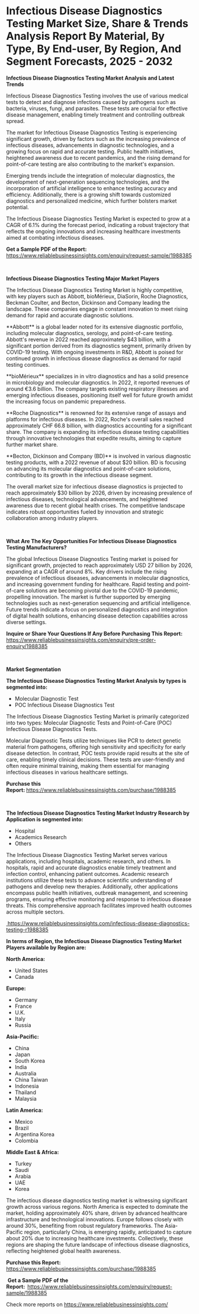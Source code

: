 <p><h1>Infectious Disease Diagnostics Testing Market Size, Share & Trends Analysis Report By Material, By Type, By End-user, By Region, And Segment Forecasts, 2025 - 2032</h1></p><p><strong>Infectious Disease Diagnostics Testing Market Analysis and Latest Trends</strong></p>
<p><p>Infectious Disease Diagnostics Testing involves the use of various medical tests to detect and diagnose infections caused by pathogens such as bacteria, viruses, fungi, and parasites. These tests are crucial for effective disease management, enabling timely treatment and controlling outbreak spread.</p><p>The market for Infectious Disease Diagnostics Testing is experiencing significant growth, driven by factors such as the increasing prevalence of infectious diseases, advancements in diagnostic technologies, and a growing focus on rapid and accurate testing. Public health initiatives, heightened awareness due to recent pandemics, and the rising demand for point-of-care testing are also contributing to the market's expansion.</p><p>Emerging trends include the integration of molecular diagnostics, the development of next-generation sequencing technologies, and the incorporation of artificial intelligence to enhance testing accuracy and efficiency. Additionally, there is a growing shift towards customized diagnostics and personalized medicine, which further bolsters market potential. </p><p>The Infectious Disease Diagnostics Testing Market is expected to grow at a CAGR of 6.1% during the forecast period, indicating a robust trajectory that reflects the ongoing innovations and increasing healthcare investments aimed at combating infectious diseases.</p></p>
<p><strong>Get a Sample PDF of the Report:&nbsp;</strong> <a href="https://www.reliablebusinessinsights.com/enquiry/request-sample/1988385?utm_campaign=2318&utm_medium=2&utm_source=Github&utm_content=ia&utm_term=28032025&utm_id=infectious-disease-diagnostics-testing">https://www.reliablebusinessinsights.com/enquiry/request-sample/1988385</a></p>
<p>&nbsp;</p>
<p><strong>Infectious Disease Diagnostics Testing Major Market Players</strong></p>
<p><p>The Infectious Disease Diagnostics Testing Market is highly competitive, with key players such as Abbott, bioMérieux, DiaSorin, Roche Diagnostics, Beckman Coulter, and Becton, Dickinson and Company leading the landscape. These companies engage in constant innovation to meet rising demand for rapid and accurate diagnostic solutions.</p><p>**Abbott** is a global leader noted for its extensive diagnostic portfolio, including molecular diagnostics, serology, and point-of-care testing. Abbott's revenue in 2022 reached approximately $43 billion, with a significant portion derived from its diagnostics segment, primarily driven by COVID-19 testing. With ongoing investments in R&D, Abbott is poised for continued growth in infectious disease diagnostics as demand for rapid testing continues.</p><p>**bioMérieux** specializes in in vitro diagnostics and has a solid presence in microbiology and molecular diagnostics. In 2022, it reported revenues of around €3.6 billion. The company targets existing respiratory illnesses and emerging infectious diseases, positioning itself well for future growth amidst the increasing focus on pandemic preparedness.</p><p>**Roche Diagnostics** is renowned for its extensive range of assays and platforms for infectious diseases. In 2022, Roche's overall sales reached approximately CHF 66.8 billion, with diagnostics accounting for a significant share. The company is expanding its infectious disease testing capabilities through innovative technologies that expedite results, aiming to capture further market share.</p><p>**Becton, Dickinson and Company (BD)** is involved in various diagnostic testing products, with a 2022 revenue of about $20 billion. BD is focusing on advancing its molecular diagnostics and point-of-care solutions, contributing to its growth in the infectious disease segment.</p><p>The overall market size for infectious disease diagnostics is projected to reach approximately $30 billion by 2026, driven by increasing prevalence of infectious diseases, technological advancements, and heightened awareness due to recent global health crises. The competitive landscape indicates robust opportunities fueled by innovation and strategic collaboration among industry players.</p></p>
<p>&nbsp;</p>
<p><strong>What Are The Key Opportunities For Infectious Disease Diagnostics Testing Manufacturers?</strong></p>
<p><p>The global Infectious Disease Diagnostics Testing market is poised for significant growth, projected to reach approximately USD 27 billion by 2026, expanding at a CAGR of around 8%. Key drivers include the rising prevalence of infectious diseases, advancements in molecular diagnostics, and increasing government funding for healthcare. Rapid testing and point-of-care solutions are becoming pivotal due to the COVID-19 pandemic, propelling innovation. The market is further supported by emerging technologies such as next-generation sequencing and artificial intelligence. Future trends indicate a focus on personalized diagnostics and integration of digital health solutions, enhancing disease detection capabilities across diverse settings.</p></p>
<p><strong>Inquire or Share Your Questions If Any Before Purchasing This Report:</strong> <a href="https://www.reliablebusinessinsights.com/enquiry/pre-order-enquiry/1988385?utm_campaign=2318&utm_medium=2&utm_source=Github&utm_content=ia&utm_term=28032025&utm_id=infectious-disease-diagnostics-testing">https://www.reliablebusinessinsights.com/enquiry/pre-order-enquiry/1988385</a></p>
<p>&nbsp;</p>
<p><strong>Market Segmentation</strong></p>
<p><strong>The Infectious Disease Diagnostics Testing Market Analysis by types is segmented into:</strong></p>
<p><ul><li>Molecular Diagnostic Test</li><li>POC Infectious Disease Diagnostics Test</li></ul></p>
<p><p>The Infectious Disease Diagnostics Testing Market is primarily categorized into two types: Molecular Diagnostic Tests and Point-of-Care (POC) Infectious Disease Diagnostics Tests. </p><p>Molecular Diagnostic Tests utilize techniques like PCR to detect genetic material from pathogens, offering high sensitivity and specificity for early disease detection. In contrast, POC tests provide rapid results at the site of care, enabling timely clinical decisions. These tests are user-friendly and often require minimal training, making them essential for managing infectious diseases in various healthcare settings.</p></p>
<p><strong>Purchase this Report:&nbsp;</strong><a href="https://www.reliablebusinessinsights.com/purchase/1988385?utm_campaign=2318&utm_medium=2&utm_source=Github&utm_content=ia&utm_term=28032025&utm_id=infectious-disease-diagnostics-testing">https://www.reliablebusinessinsights.com/purchase/1988385</a></p>
<p>&nbsp;</p>
<p><strong>The Infectious Disease Diagnostics Testing Market Industry Research by Application is segmented into:</strong></p>
<p><ul><li>Hospital</li><li>Academics Research</li><li>Others</li></ul></p>
<p><p>The Infectious Disease Diagnostics Testing Market serves various applications, including hospitals, academic research, and others. In hospitals, rapid and accurate diagnostics enable timely treatment and infection control, enhancing patient outcomes. Academic research institutions utilize these tests to advance scientific understanding of pathogens and develop new therapies. Additionally, other applications encompass public health initiatives, outbreak management, and screening programs, ensuring effective monitoring and response to infectious disease threats. This comprehensive approach facilitates improved health outcomes across multiple sectors.</p></p>
<p><a href="https://www.reliablebusinessinsights.com/infectious-disease-diagnostics-testing-r1988385?utm_campaign=2318&utm_medium=2&utm_source=Github&utm_content=ia&utm_term=28032025&utm_id=infectious-disease-diagnostics-testing">&nbsp;https://www.reliablebusinessinsights.com/infectious-disease-diagnostics-testing-r1988385</a></p>
<p><strong>In terms of Region, the Infectious Disease Diagnostics Testing Market Players available by Region are:</strong></p>
<p>
    <p> <strong> North America: </strong>
        <ul>
            <li>United States</li>
            <li>Canada</li>
        </ul>
        </p> 
    <p> <strong> Europe: </strong>
        <ul>
            <li>Germany</li>
            <li>France</li>
            <li>U.K.</li>
            <li>Italy</li>
            <li>Russia</li>
        </ul>
        </p> 
    <p> <strong> Asia-Pacific: </strong>
        <ul>
            <li>China</li>
            <li>Japan</li>
            <li>South Korea</li>
            <li>India</li>
            <li>Australia</li>
            <li>China Taiwan</li>
            <li>Indonesia</li>
            <li>Thailand</li>
            <li>Malaysia</li>
        </ul>
        </p> 
    <p> <strong> Latin America: </strong>
        <ul>
            <li>Mexico</li>
            <li>Brazil</li>
            <li>Argentina Korea</li>
            <li>Colombia</li>
        </ul>
        </p> 
    <p> <strong> Middle East & Africa: </strong>
        <ul>
            <li>Turkey</li>
            <li>Saudi</li>
            <li>Arabia</li>
            <li>UAE</li>
            <li>Korea</li>
        </ul>
    </p>
    </p>
<p><p>The infectious disease diagnostics testing market is witnessing significant growth across various regions. North America is expected to dominate the market, holding approximately 40% share, driven by advanced healthcare infrastructure and technological innovations. Europe follows closely with around 30%, benefiting from robust regulatory frameworks. The Asia-Pacific region, particularly China, is emerging rapidly, anticipated to capture about 20% due to increasing healthcare investments. Collectively, these regions are shaping the future landscape of infectious disease diagnostics, reflecting heightened global health awareness.</p></p>
<p><strong>Purchase this Report: </strong><a href="https://www.reliablebusinessinsights.com/purchase/1988385?utm_campaign=2318&utm_medium=2&utm_source=Github&utm_content=ia&utm_term=28032025&utm_id=infectious-disease-diagnostics-testing">https://www.reliablebusinessinsights.com/purchase/1988385</a></p>
<p>&nbsp;<strong>Get a Sample PDF of the Report:&nbsp;&nbsp;</strong><a href="https://www.reliablebusinessinsights.com/enquiry/request-sample/1988385?utm_campaign=2318&utm_medium=2&utm_source=Github&utm_content=ia&utm_term=28032025&utm_id=infectious-disease-diagnostics-testing">https://www.reliablebusinessinsights.com/enquiry/request-sample/1988385</a></p>
<p><strong></strong></p>
<p>Check more reports on <a href="https://www.reliablebusinessinsights.com/?utm_campaign=2318&utm_medium=2&utm_source=Github&utm_content=ia&utm_term=28032025&utm_id=infectious-disease-diagnostics-testing">https://www.reliablebusinessinsights.com/</a></p>